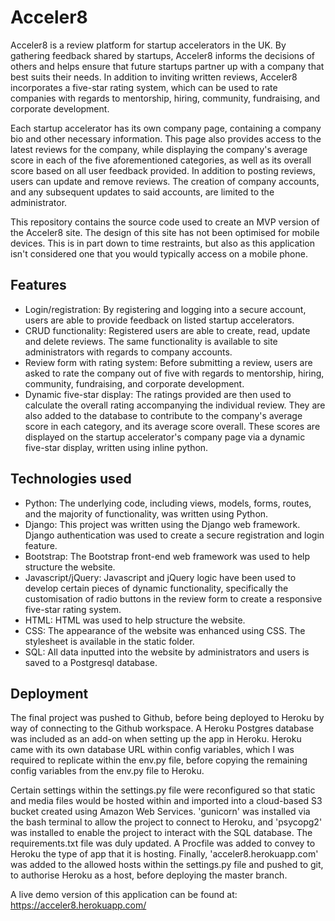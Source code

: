 # Acceler8

Acceler8 is a review platform for startup accelerators in the UK. By gathering feedback shared by startups, Acceler8 informs 
the decisions of others and helps ensure that future startups partner up with a company that best suits their needs. In addition 
to inviting written reviews, Acceler8 incorporates a five-star rating system, which can be used to rate companies with regards to 
mentorship, hiring, community, fundraising, and corporate development.

Each startup accelerator has its own company page, containing a company bio and other necessary information. This page also provides 
access to the latest reviews for the company, while displaying the company's average score in each of the five aforementioned 
categories, as well as its overall score based on all user feedback provided. In addition to posting reviews, users can update and 
remove reviews. The creation of company accounts, and any subsequent updates to said accounts, are limited to the administrator.

This repository contains the source code used to create an MVP version of the Acceler8 site. The design of this site has not been 
optimised for mobile devices. This is in part down to time restraints, but also as this application isn't considered one that you 
would typically access on a mobile phone.

## Features

- Login/registration: By registering and logging into a secure account, users are able to provide feedback on listed startup accelerators.
- CRUD functionality: Registered users are able to create, read, update and delete reviews. The same functionality is available to site 
administrators with regards to company accounts.
- Review form with rating system: Before submitting a review, users are asked to rate the company out of five with regards to 
mentorship, hiring, community, fundraising, and corporate development.
- Dynamic five-star display: The ratings provided are then used to calculate the overall rating accompanying the individual review. They are 
also added to the database to contribute to the company's average score in each category, and its average score overall. These scores are 
displayed on the startup accelerator's company page via a dynamic five-star display, written using inline python.

## Technologies used

- Python: The underlying code, including views, models, forms, routes, and the majority of functionality, was written using Python.
- Django: This project was written using the Django web framework. Django authentication was used to create a secure registration and 
login feature.
- Bootstrap: The Bootstrap front-end web framework was used to help structure the website.
- Javascript/jQuery: Javascript and jQuery logic have been used to develop certain pieces of dynamic functionality, specifically the 
customisation of radio buttons in the review form to create a responsive five-star rating system. 
- HTML: HTML was used to help structure the website.
- CSS: The appearance of the website was enhanced using CSS. The stylesheet is available in the static folder.
- SQL: All data inputted into the website by administrators and users is saved to a Postgresql database.

## Deployment

The final project was pushed to Github, before being deployed to Heroku by way of connecting to the Github workspace. A Heroku Postgres 
database was included as an add-on when setting up the app in Heroku. Heroku came with its own database URL within config variables, which I 
was required to replicate within the env.py file, before copying the remaining config variables from the env.py file to Heroku.

Certain settings within the settings.py file were reconfigured so that static and media files would be hosted within and imported into a 
cloud-based S3 bucket created using Amazon Web Services. 'gunicorn' was installed via the bash terminal to allow the project to connect to 
Heroku, and 'psycopg2' was installed to enable the project to interact with the SQL database. The requirements.txt file was duly updated. A 
Procfile was added to convey to Heroku the type of app that it is hosting. Finally, 'acceler8.herokuapp.com' was added to the allowed hosts 
within the settings.py file and pushed to git, to authorise Heroku as a host, before deploying the master branch.

A live demo version of this application can be found at: https://acceler8.herokuapp.com/